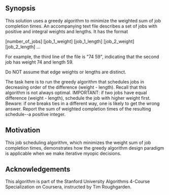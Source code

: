 ## Synopsis
This solution uses a greedy algorithm to minimize the weighted sum of job completion times.
An accompanying text file describes a set of jobs with positive and integral weights and lengths. It has the format

[number_of_jobs]
[job_1_weight] [job_1_length]
[job_2_weight] [job_2_length]
...

For example, the third line of the file is "74 59", indicating that the second job has weight 74
and length 59.

Do NOT assume that edge weights or lengths are distinct.

The task here is to run the greedy algorithm that schedules jobs in decreasing order
of the difference (weight - length). Recall that this algorithm is not always
optimal. IMPORTANT: if two jobs have equal difference (weight - length), schedule the
job with higher weight first. Beware: if one breaks ties in a different way, one is likely to get
the wrong answer. Report the sum of weighted completion times of the resulting schedule--a positive integer.

## Motivation

This job scheduling algorithm, which minimizes the weight sum of job completion times, demonstrates how the greedy algorithm design paradigm is applicable when we make iterative myopic decisions.

## Acknowledgements

This algorithm is part of the Stanford University Algorithms 4-Course Specialization on Coursera, instructed by Tim Roughgarden.
